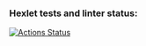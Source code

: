### Hexlet tests and linter status:
[![Actions Status](https://github.com/iavianm/backend-project-lvl1/workflows/hexlet-check/badge.svg)](https://github.com/iavianm/backend-project-lvl1/actions)